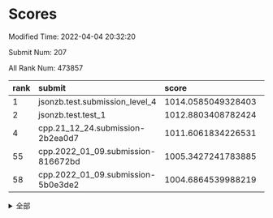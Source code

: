 # Scores

Modified Time: 2022-04-04 20:32:20

Submit Num: 207

All Rank Num: 473857

| rank |               submit               |       score        |       sigma        | pk_num |
| :--- | :--------------------------------- | :----------------- | :----------------- | :----- |
| 1    | jsonzb.test.submission_level_4     | 1014.0585049328403 | 0.8161426307566143 | 9154   |
| 2    | jsonzb.test.test_1                 | 1012.8803408782424 | 0.8308485553275168 | 9160   |
| 4    | cpp.21_12_24.submission-2b2ea0d7   | 1011.6061834226531 | 0.8096142124436568 | 9158   |
| 55   | cpp.2022_01_09.submission-816672bd | 1005.3427241783885 | 0.7062286136672443 | 9159   |
| 58   | cpp.2022_01_09.submission-5b0e3de2 | 1004.6864539988219 | 0.7225501445435847 | 9157   |


<details>
<summary>全部</summary>

| rank |                 submit                 |       score        |       sigma        | pk_num |
| :--- | :------------------------------------- | :----------------- | :----------------- | :----- |
| 1    | jsonzb.test.submission_level_4         | 1014.0585049328403 | 0.8161426307566143 | 9154   |
| 2    | jsonzb.test.test_1                     | 1012.8803408782424 | 0.8308485553275168 | 9160   |
| 3    | gobigger.level_3.submission_level_3_18 | 1012.331243800013  | 0.774576294500657  | 9152   |
| 4    | cpp.21_12_24.submission-2b2ea0d7       | 1011.6061834226531 | 0.8096142124436568 | 9158   |
| 5    | gobigger.level_3.submission_level_3_23 | 1011.350896863591  | 0.7524650494312543 | 9153   |
| 6    | gobigger.level_3.submission_level_3_42 | 1011.3051145016466 | 0.7865632778803736 | 9154   |
| 7    | gobigger.level_3.submission_level_3_38 | 1011.2851135840483 | 0.7814712569016967 | 9155   |
| 8    | gobigger.level_3.submission_level_3_10 | 1011.1845226953963 | 0.7658338059584258 | 9160   |
| 9    | gobigger.level_3.submission_level_3_49 | 1011.177755482834  | 0.7715808504637678 | 9154   |
| 10   | gobigger.level_3.submission_level_3_43 | 1011.1765050647609 | 0.7705966887308207 | 9157   |
| 11   | gobigger.level_3.submission_level_3_35 | 1010.919809119452  | 0.7465474798096436 | 9156   |
| 12   | gobigger.level_3.submission_level_3_44 | 1010.7948857651373 | 0.788229273152068  | 9159   |
| 13   | gobigger.level_3.submission_level_3_15 | 1010.6793785789994 | 0.7823284078524264 | 9153   |
| 14   | gobigger.level_3.submission_level_3_5  | 1010.6590679624977 | 0.7784936984333138 | 9160   |
| 15   | gobigger.level_3.submission_level_3_32 | 1010.5520641213078 | 0.7723805142300986 | 9158   |
| 16   | gobigger.level_3.submission_level_3_1  | 1010.5468653456885 | 0.762533480173766  | 9155   |
| 17   | gobigger.level_3.submission_level_3_39 | 1010.5100735524755 | 0.7716446110905618 | 9158   |
| 18   | gobigger.level_3.submission_level_3_45 | 1010.4973044790198 | 0.7636423069887289 | 9155   |
| 19   | gobigger.level_3.submission_level_3_6  | 1010.4964995690866 | 0.7570691749380629 | 9159   |
| 20   | gobigger.level_3.submission_level_3_12 | 1010.4827832401116 | 0.754728417995506  | 9151   |
| 21   | gobigger.level_3.submission_level_3_16 | 1010.4613628318334 | 0.7680470353398384 | 9154   |
| 22   | gobigger.level_3.submission_level_3_2  | 1010.4181238549018 | 0.7572792519982039 | 9158   |
| 23   | gobigger.level_3.submission_level_3_37 | 1010.3803118610604 | 0.7759318711474348 | 9155   |
| 24   | gobigger.level_3.submission_level_3_21 | 1010.2273477741988 | 0.748735129923623  | 9158   |
| 25   | gobigger.level_3.submission_level_3_4  | 1010.223968201195  | 0.7682880520958928 | 9155   |
| 26   | gobigger.level_3.submission_level_3_25 | 1010.1451084754776 | 0.7461747221041648 | 9160   |
| 27   | gobigger.level_3.submission_level_3_47 | 1009.8625154336231 | 0.7607617950188215 | 9157   |
| 28   | gobigger.level_3.submission_level_3_27 | 1009.8533913498103 | 0.768784544723756  | 9158   |
| 29   | gobigger.level_3.submission_level_3_36 | 1009.846527036491  | 0.7611489921199548 | 9157   |
| 30   | gobigger.level_3.submission_level_3_26 | 1009.7556385716869 | 0.7483428574857248 | 9156   |
| 31   | gobigger.level_3.submission_level_3_30 | 1009.7293207045443 | 0.7566062190173206 | 9153   |
| 32   | gobigger.level_3.submission_level_3_31 | 1009.7192493534883 | 0.7810401725797151 | 9159   |
| 33   | gobigger.level_3.submission_level_3_13 | 1009.6196852714147 | 0.7509113603638324 | 9159   |
| 34   | gobigger.level_3.submission_level_3_0  | 1009.5944698615699 | 0.772400727960747  | 9156   |
| 35   | gobigger.level_3.submission_level_3_48 | 1009.5033073130099 | 0.7546899223007048 | 9159   |
| 36   | gobigger.level_3.submission_level_3_3  | 1009.4205418333892 | 0.7401476052369924 | 9159   |
| 37   | gobigger.level_3.submission_level_3_14 | 1009.3528525415462 | 0.7556230302356652 | 9159   |
| 38   | gobigger.level_3.submission_level_3_7  | 1009.3436573864657 | 0.7347651765135004 | 9157   |
| 39   | gobigger.level_3.submission_level_3_41 | 1009.2935186819766 | 0.7600592069968009 | 9162   |
| 40   | gobigger.level_3.submission_level_3_22 | 1009.2868002288874 | 0.7544249850858252 | 9157   |
| 41   | gobigger.level_3.submission_level_3_19 | 1009.032911215302  | 0.7493857750098204 | 9153   |
| 42   | gobigger.level_3.submission_level_3_46 | 1008.9989719755562 | 0.7314786912292558 | 9155   |
| 43   | gobigger.level_3.submission_level_3_20 | 1008.992660103541  | 0.7520937723877169 | 9165   |
| 44   | gobigger.level_3.submission_level_3_28 | 1008.9395143814767 | 0.7490977633404723 | 9156   |
| 45   | gobigger.level_3.submission_level_3_11 | 1008.8960186191343 | 0.7476357794837696 | 9157   |
| 46   | gobigger.level_3.submission_level_3_40 | 1008.8821368497635 | 0.7356608377908452 | 9151   |
| 47   | gobigger.level_3.submission_level_3_8  | 1008.8265784894287 | 0.7708208824994915 | 9159   |
| 48   | gobigger.level_3.submission_level_3_34 | 1008.8077983990912 | 0.7530097653193882 | 9158   |
| 49   | gobigger.level_3.submission_level_3_17 | 1008.5822628791369 | 0.7505524998758957 | 9159   |
| 50   | gobigger.level_3.submission_level_3_33 | 1008.4494792472043 | 0.7423660096051504 | 9157   |
| 51   | gobigger.level_3.submission_level_3_9  | 1008.1729725663481 | 0.7610168441771478 | 9151   |
| 52   | gobigger.level_3.submission_level_3_24 | 1007.8989503483044 | 0.7377177897429841 | 9160   |
| 53   | gobigger.level_3.submission_level_3_29 | 1007.8236795675076 | 0.7154165532426213 | 9152   |
| 54   | gobigger.level_1.submission_level_1_34 | 1006.1709751035303 | 0.7144441710037958 | 9157   |
| 55   | cpp.2022_01_09.submission-816672bd     | 1005.3427241783885 | 0.7062286136672443 | 9159   |
| 56   | gobigger.level_1.submission_level_1_4  | 1004.8208701355505 | 0.7070637584107027 | 9159   |
| 57   | gobigger.level_1.submission_level_1_24 | 1004.7396634314595 | 0.7154414114751605 | 9154   |
| 58   | cpp.2022_01_09.submission-5b0e3de2     | 1004.6864539988219 | 0.7225501445435847 | 9157   |
| 59   | gobigger.level_1.submission_level_1_32 | 1004.3275269478424 | 0.7200693847758064 | 9155   |
| 60   | gobigger.level_1.submission_level_1_48 | 1004.2195671303342 | 0.7160346659598874 | 9158   |
| 61   | gobigger.level_1.submission_level_1_28 | 1004.1608815014395 | 0.7141741305235632 | 9154   |
| 62   | gobigger.level_1.submission_level_1_9  | 1004.1586297994106 | 0.721106477321567  | 9158   |
| 63   | gobigger.level_1.submission_level_1_11 | 1004.15660766421   | 0.7160463875788033 | 9159   |
| 64   | gobigger.level_1.submission_level_1_5  | 1004.1324515717331 | 0.7020939732836391 | 9157   |
| 65   | gobigger.level_1.submission_level_1_14 | 1004.1317486624798 | 0.7271064300150707 | 9159   |
| 66   | gobigger.level_1.submission_level_1_19 | 1004.011091094631  | 0.7227828273372066 | 9161   |
| 67   | gobigger.level_1.submission_level_1_31 | 1003.9701016763595 | 0.7217363392373695 | 9153   |
| 68   | gobigger.level_1.submission_level_1_20 | 1003.8566171229741 | 0.7160165638333181 | 9162   |
| 69   | gobigger.level_1.submission_level_1_17 | 1003.7941461366461 | 0.7104621276382994 | 9157   |
| 70   | gobigger.level_1.submission_level_1_35 | 1003.7455925915596 | 0.7146884610546331 | 9161   |
| 71   | gobigger.level_1.submission_level_1_47 | 1003.721960402308  | 0.7195914429107414 | 9156   |
| 72   | gobigger.level_1.submission_level_1_49 | 1003.672892439993  | 0.7068157331455766 | 9160   |
| 73   | gobigger.level_1.submission_level_1_29 | 1003.6661261312523 | 0.7164947609898304 | 9153   |
| 74   | gobigger.level_1.submission_level_1_46 | 1003.596192501602  | 0.7134489640693918 | 9160   |
| 75   | gobigger.level_1.submission_level_1_36 | 1003.5248006234854 | 0.7252390852055597 | 9157   |
| 76   | gobigger.level_1.submission_level_1_13 | 1003.4924561680372 | 0.7158452547204135 | 9159   |
| 77   | gobigger.level_1.submission_level_1_2  | 1003.4673202887468 | 0.7274272988193305 | 9157   |
| 78   | gobigger.level_1.submission_level_1_21 | 1003.4412802708902 | 0.7157137793302202 | 9155   |
| 79   | gobigger.level_1.submission_level_1_40 | 1003.4191691057733 | 0.7116714263627545 | 9157   |
| 80   | gobigger.level_1.submission_level_1_39 | 1003.367571958626  | 0.7221048471953675 | 9154   |
| 81   | gobigger.level_1.submission_level_1_26 | 1003.3540641763308 | 0.7183633116580754 | 9154   |
| 82   | gobigger.level_1.submission_level_1_44 | 1003.3518048523179 | 0.7211428947658796 | 9157   |
| 83   | gobigger.level_1.submission_level_1_27 | 1003.3317742046763 | 0.6988445255401832 | 9160   |
| 84   | gobigger.level_1.submission_level_1_37 | 1003.2508813736642 | 0.7160539618485923 | 9163   |
| 85   | gobigger.level_1.submission_level_1_22 | 1003.2153488450436 | 0.7087472028728352 | 9158   |
| 86   | gobigger.level_1.submission_level_1_15 | 1003.0813152707906 | 0.7210247449451447 | 9160   |
| 87   | gobigger.level_1.submission_level_1_8  | 1003.0446536775595 | 0.7235550184126335 | 9152   |
| 88   | gobigger.level_1.submission_level_1_41 | 1002.9574850114877 | 0.7024166123086211 | 9161   |
| 89   | gobigger.level_1.submission_level_1_23 | 1002.9552020222684 | 0.714171151145535  | 9159   |
| 90   | gobigger.level_1.submission_level_1_7  | 1002.8711330675642 | 0.7302007544501978 | 9159   |
| 91   | gobigger.level_1.submission_level_1_10 | 1002.8374735845778 | 0.708134922710702  | 9153   |
| 92   | gobigger.level_1.submission_level_1_43 | 1002.7728204880509 | 0.7268737937511005 | 9151   |
| 93   | gobigger.level_1.submission_level_1_33 | 1002.7166198192181 | 0.7148754582243518 | 9153   |
| 94   | gobigger.level_1.submission_level_1_45 | 1002.7122871980961 | 0.7058514448466036 | 9154   |
| 95   | gobigger.level_1.submission_level_1_6  | 1002.6165724232637 | 0.7253747657017737 | 9146   |
| 96   | gobigger.level_1.submission_level_1_42 | 1002.5962163985511 | 0.7157957231164995 | 9157   |
| 97   | gobigger.level_1.submission_level_1_30 | 1002.5066797068572 | 0.7247153048787627 | 9156   |
| 98   | gobigger.level_1.submission_level_1_18 | 1002.4999088782054 | 0.7063276211008499 | 9159   |
| 99   | gobigger.level_1.submission_level_1_16 | 1002.4234032729628 | 0.7097275810831184 | 9160   |
| 100  | gobigger.level_1.submission_level_1_12 | 1002.3417089037497 | 0.718125994719174  | 9152   |
| 101  | gobigger.level_1.submission_level_1_0  | 1002.2716149113072 | 0.7093327512779217 | 9157   |
| 102  | gobigger.level_1.submission_level_1_25 | 1002.2153435790661 | 0.7054602499156586 | 9155   |
| 103  | gobigger.level_1.submission_level_1_1  | 1002.1997105731939 | 0.7052890041757554 | 9157   |
| 104  | gobigger.level_1.submission_level_1_38 | 1001.7324979163764 | 0.7202186339621367 | 9157   |
| 105  | gobigger.level_1.submission_level_1_3  | 1001.5543605729888 | 0.7093382394280842 | 9150   |
| 106  | gobigger.random.submission_random_31   | 997.3359091132377  | 0.7206184391525166 | 9155   |
| 107  | gobigger.random.submission_random_26   | 997.016488109039   | 0.7137192058813149 | 9160   |
| 108  | gobigger.random.submission_random_45   | 996.8397860387788  | 0.6978597909327049 | 9162   |
| 109  | gobigger.random.submission_random_16   | 996.8285134343589  | 0.7122539283167635 | 9160   |
| 110  | gobigger.random.submission_random_1    | 996.6783968208968  | 0.7083663964299993 | 9157   |
| 111  | gobigger.random.submission_random_49   | 996.6107521823255  | 0.7171675806578736 | 9155   |
| 112  | gobigger.random.submission_random_4    | 996.5922874541664  | 0.7054670676275965 | 9158   |
| 113  | gobigger.random.submission_random_42   | 996.549078655567   | 0.7112974468897079 | 9159   |
| 114  | gobigger.random.submission_random_38   | 996.5294802039058  | 0.7172561189970389 | 9159   |
| 115  | gobigger.random.submission_random_35   | 996.5223305859645  | 0.7178614861709365 | 9157   |
| 116  | gobigger.random.submission_random_27   | 996.4387287338697  | 0.7116518402603411 | 9160   |
| 117  | gobigger.random.submission_random_7    | 996.4032964854251  | 0.70456028223088   | 9160   |
| 118  | gobigger.random.submission_random_34   | 996.3963892603077  | 0.7065499690172811 | 9157   |
| 119  | gobigger.random.submission_random_2    | 996.3532126971999  | 0.7099505318737755 | 9160   |
| 120  | gobigger.random.submission_random_36   | 996.343462641303   | 0.7105296956519902 | 9155   |
| 121  | gobigger.random.submission_random_3    | 996.2582510724621  | 0.7073541892218833 | 9155   |
| 122  | gobigger.random.submission_random_13   | 996.2513588428138  | 0.7037906492121356 | 9158   |
| 123  | gobigger.random.submission_random_0    | 996.2158368545222  | 0.7094455401824781 | 9157   |
| 124  | gobigger.random.submission_random_5    | 996.1452929023544  | 0.7128090467889157 | 9161   |
| 125  | gobigger.random.submission_random_39   | 996.1310385509519  | 0.7077650475890688 | 9158   |
| 126  | gobigger.random.submission_random_10   | 996.1263131541729  | 0.7033473513841074 | 9157   |
| 127  | gobigger.random.submission_random_41   | 996.1173614484761  | 0.720517640854929  | 9160   |
| 128  | gobigger.random.submission_random_44   | 996.0847776425165  | 0.7022758441442095 | 9162   |
| 129  | gobigger.random.submission_random_32   | 995.9660879217734  | 0.724043543213386  | 9153   |
| 130  | gobigger.random.submission_random_46   | 995.9349960348147  | 0.701453292841457  | 9155   |
| 131  | gobigger.random.submission_random_25   | 995.9343878028947  | 0.7125033867364474 | 9156   |
| 132  | gobigger.random.submission_random_20   | 995.8780989397397  | 0.7162415491572954 | 9155   |
| 133  | gobigger.random.submission_random_21   | 995.8696684652045  | 0.7109264857186187 | 9155   |
| 134  | gobigger.random.submission_random_23   | 995.8661716256396  | 0.7126727149021463 | 9157   |
| 135  | gobigger.random.submission_random_9    | 995.8327417517878  | 0.7161262020105331 | 9156   |
| 136  | gobigger.random.submission_random_12   | 995.8026580666785  | 0.7084521495514838 | 9160   |
| 137  | gobigger.random.submission_random_18   | 995.6939695570222  | 0.7225668996152387 | 9160   |
| 138  | gobigger.random.submission_random_47   | 995.6920293570092  | 0.6984988455873081 | 9160   |
| 139  | gobigger.random.submission_random_28   | 995.6470849739778  | 0.7171072906599371 | 9158   |
| 140  | gobigger.random.submission_random_40   | 995.5170981026146  | 0.7017071386775535 | 9154   |
| 141  | gobigger.random.submission_random_14   | 995.4737380476572  | 0.710957209804882  | 9151   |
| 142  | gobigger.random.submission_random_37   | 995.4665143559366  | 0.7160203475639595 | 9155   |
| 143  | gobigger.random.submission_random_30   | 995.2899434323933  | 0.7147905931903242 | 9154   |
| 144  | gobigger.random.submission_random_22   | 995.2708901353378  | 0.7019500265311103 | 9151   |
| 145  | gobigger.level_2.submission_level_2_20 | 995.2293522587252  | 0.718619158994098  | 9152   |
| 146  | gobigger.random.submission_random_11   | 995.225033298262   | 0.7114469573612967 | 9153   |
| 147  | gobigger.random.submission_random_8    | 995.183764460515   | 0.7308234463874288 | 9155   |
| 148  | gobigger.random.submission_random_33   | 995.1676659234898  | 0.7187622352228538 | 9159   |
| 149  | gobigger.random.submission_random_17   | 995.1350932493134  | 0.7248971868201852 | 9151   |
| 150  | gobigger.random.submission_random_43   | 995.084273955265   | 0.7018745430800751 | 9150   |
| 151  | gobigger.random.submission_random_15   | 995.0614873224907  | 0.7258789396464214 | 9152   |
| 152  | gobigger.random.submission_random_19   | 994.9105687413469  | 0.7092280906417878 | 9163   |
| 153  | gobigger.random.submission_random_48   | 994.8895922714663  | 0.7119631352539041 | 9156   |
| 154  | gobigger.random.submission_random_29   | 994.8519243162891  | 0.7200163660660864 | 9156   |
| 155  | gobigger.random.submission_random_24   | 994.694329124701   | 0.7172791211547213 | 9158   |
| 156  | gobigger.level_2.submission_level_2_13 | 994.6584446219     | 0.727538901203051  | 9153   |
| 157  | gobigger.level_2.submission_level_2_15 | 993.9176302641781  | 0.7244040627861998 | 9156   |
| 158  | gobigger.level_2.submission_level_2_21 | 993.9089502662043  | 0.7277662137309827 | 9156   |
| 159  | gobigger.random.submission_random_6    | 993.8535377228643  | 0.7331960078806825 | 9159   |
| 160  | gobigger.level_2.submission_level_2_37 | 993.5525145110753  | 0.7356977864410629 | 9155   |
| 161  | gobigger.level_2.submission_level_2_0  | 993.5313633934268  | 0.7291543229880416 | 9159   |
| 162  | gobigger.level_2.submission_level_2_7  | 993.4678560764481  | 0.7391960019779669 | 9158   |
| 163  | gobigger.level_2.submission_level_2_39 | 993.4286629710475  | 0.7410850829938251 | 9159   |
| 164  | gobigger.level_2.submission_level_2_6  | 993.3131314716525  | 0.7570319364992023 | 9159   |
| 165  | gobigger.level_2.submission_level_2_26 | 993.2310924273008  | 0.7236516620290301 | 9152   |
| 166  | gobigger.level_2.submission_level_2_17 | 993.2088950056277  | 0.7201585356779858 | 9156   |
| 167  | gobigger.level_2.submission_level_2_23 | 993.1776434145909  | 0.7386885319097637 | 9157   |
| 168  | gobigger.level_2.submission_level_2_42 | 993.068701835617   | 0.7277197616156116 | 9159   |
| 169  | gobigger.level_2.submission_level_2_47 | 993.0079685981933  | 0.7488697925940734 | 9158   |
| 170  | gobigger.level_2.submission_level_2_2  | 992.8517681568396  | 0.7421459295731857 | 9157   |
| 171  | gobigger.level_2.submission_level_2_46 | 992.7674807615016  | 0.7293356006138704 | 9162   |
| 172  | gobigger.level_2.submission_level_2_18 | 992.7044446543135  | 0.7445155868721087 | 9151   |
| 173  | gobigger.level_2.submission_level_2_48 | 992.6603783017197  | 0.7542860429115598 | 9156   |
| 174  | gobigger.level_2.submission_level_2_27 | 992.6210253531206  | 0.7326083960694619 | 9156   |
| 175  | gobigger.level_2.submission_level_2_22 | 992.5384027688222  | 0.7390239287802685 | 9155   |
| 176  | gobigger.level_2.submission_level_2_29 | 992.5135275702056  | 0.731356325495587  | 9155   |
| 177  | gobigger.level_2.submission_level_2_41 | 992.4053415946437  | 0.7438359151660263 | 9154   |
| 178  | gobigger.level_2.submission_level_2_33 | 992.3284389018994  | 0.7418574993149892 | 9156   |
| 179  | gobigger.level_2.submission_level_2_28 | 992.3252574688033  | 0.7584804827939677 | 9159   |
| 180  | gobigger.level_2.submission_level_2_40 | 992.3218552426139  | 0.7461076804209507 | 9164   |
| 181  | gobigger.level_2.submission_level_2_45 | 992.320184093244   | 0.7361266755280662 | 9159   |
| 182  | gobigger.level_2.submission_level_2_49 | 992.3062154600213  | 0.7322678998852409 | 9158   |
| 183  | gobigger.level_2.submission_level_2_43 | 992.281919465497   | 0.7467369723162215 | 9158   |
| 184  | gobigger.level_2.submission_level_2_31 | 992.1825422289802  | 0.7481519244518535 | 9153   |
| 185  | gobigger.level_2.submission_level_2_36 | 992.0903288190186  | 0.7420792172550102 | 9151   |
| 186  | gobigger.level_2.submission_level_2_3  | 992.0794627801138  | 0.736123390644111  | 9157   |
| 187  | gobigger.level_2.submission_level_2_24 | 992.064373765635   | 0.7547347449504163 | 9156   |
| 188  | gobigger.level_2.submission_level_2_5  | 991.9223064563596  | 0.7353313728612871 | 9162   |
| 189  | gobigger.level_2.submission_level_2_25 | 991.8194390025486  | 0.731554829387802  | 9160   |
| 190  | gobigger.level_2.submission_level_2_34 | 991.7903993167217  | 0.751802630029041  | 9155   |
| 191  | gobigger.level_2.submission_level_2_12 | 991.7862241986508  | 0.7503989442639679 | 9153   |
| 192  | gobigger.level_2.submission_level_2_44 | 991.7778314093857  | 0.7516194386679891 | 9157   |
| 193  | gobigger.level_2.submission_level_2_8  | 991.7055059290724  | 0.7631170039794352 | 9160   |
| 194  | gobigger.level_2.submission_level_2_32 | 991.6630602623462  | 0.7549314883747417 | 9153   |
| 195  | gobigger.level_2.submission_level_2_4  | 991.5887478949542  | 0.73934714828408   | 9155   |
| 196  | gobigger.level_2.submission_level_2_19 | 991.5462616927518  | 0.75742211988828   | 9155   |
| 197  | gobigger.level_2.submission_level_2_35 | 991.4968161791774  | 0.7466240757503805 | 9161   |
| 198  | gobigger.level_2.submission_level_2_30 | 991.4477097374465  | 0.7541448518569962 | 9155   |
| 199  | gobigger.level_2.submission_level_2_1  | 991.3838673489194  | 0.7641698944271289 | 9157   |
| 200  | gobigger.level_2.submission_level_2_38 | 991.0490170615278  | 0.7569174371783459 | 9155   |
| 201  | gobigger.level_2.submission_level_2_9  | 991.0163038738135  | 0.7557087066740227 | 9156   |
| 202  | gobigger.level_2.submission_level_2_10 | 990.6367756032963  | 0.7814934333136623 | 9158   |
| 203  | gobigger.level_2.submission_level_2_14 | 990.3466226959299  | 0.7562970399299689 | 9154   |
| 204  | gobigger.level_2.submission_level_2_11 | 990.3134592852991  | 0.7752739830401812 | 9155   |
| 205  | gobigger.level_2.submission_level_2_16 | 990.0373823262829  | 0.776368242381649  | 9153   |
| 206  | gobigger.none.submission_none_1        | 977.6312771151529  | 1.2773829291400003 | 9159   |
| 207  | gobigger.none.submission_none_0        | 976.5213731238063  | 1.4148860821451235 | 9158   |

</details>